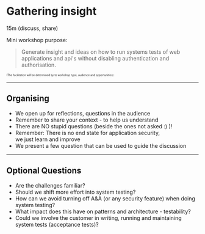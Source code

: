 # Gathering insight

15m (discuss, share)

Mini workshop purpose: 
> Generate insight and ideas on how to run systems tests of web applications and api's without disabling authentication and authorisation.


<p style="font-size:0.5em">(The facilitation will be determined by to workshop type, audience and opportunities)</p>

---

## Organising

- We open up for reflections, questions in the audience
- Remember to share your context - to help us understand
- There are NO stupid questions (beside the ones not asked :) )!
- Remember: There is no end state for application security,</br> we just learn and improve
- We present a few question that can be used to guide the discussion

---

## Optional Questions

- Are the challenges familiar?
- Should we shift more effort into system testing?
- How can we avoid turning off A&A (or any security feature) when doing system testing?
- What impact does this have on patterns and architecture - testability?
- Could we involve the customer in writing, running and maintaining system tests (acceptance tests)?
